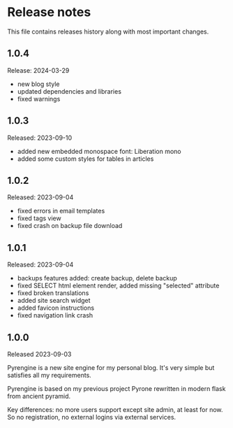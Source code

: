 # Release notes

This file contains releases history along with most important changes.

## 1.0.4

Release: 2024-03-29

* new blog style
* updated dependencies and libraries
* fixed warnings

## 1.0.3

Released: 2023-09-10

* added new embedded monospace font: Liberation mono
* added some custom styles for tables in articles

## 1.0.2

Released: 2023-09-04

* fixed errors in email templates
* fixed tags view
* fixed crash on backup file download

## 1.0.1

Released: 2023-09-04

* backups features added: create backup, delete backup
* fixed SELECT html element render, added missing "selected" attribute
* fixed broken translations
* added site search widget
* added favicon instructions
* fixed navigation link crash

## 1.0.0

Released 2023-09-03

Pyrengine is a new site engine for my personal blog. It's very simple but satisfies all my 
requirements.

Pyrengine is based on my previous project Pyrone rewritten in modern flask from ancient pyramid.

Key differences: no more users support except site admin, at least for now. So no registration,
no external logins via external services.
